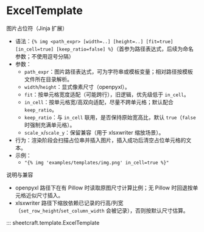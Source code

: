 # ExcelTemplate

图片占位符（Jinja 扩展）
- 语法：`{% img <path_expr> [width=..] [height=..] [fit=true] [in_cell=true] [keep_ratio=false] %}`（首参为路径表达式，后续为命名参数；不使用逗号分隔）
- 参数：
  - `path_expr`：图片路径表达式，可为字符串或模板变量；相对路径按模板文件所在目录解析。
  - `width`/`height`：显式像素尺寸（openpyxl）。
  - `fit`：按单元格宽度适配（可能跨行），旧逻辑，优先级低于 `in_cell`。
  - `in_cell`：按单元格宽/高双向适配，尽量不跨单元格；默认配合 `keep_ratio`。
  - `keep_ratio`：与 `in_cell` 联用，是否保持原始宽高比，默认 `true`（`false` 时强制充满单元格）。
  - `scale_x`/`scale_y`：保留兼容（用于 xlsxwriter 缩放场景）。
- 行为：渲染阶段会扫描占位串并插入图片，插入成功后清空占位单元格的文本。
- 示例：
  - `"{% img 'examples/templates/img.png' in_cell=true %}"`

说明与兼容
- openpyxl 路径下在有 Pillow 时读取原图尺寸计算比例；无 Pillow 时回退按单元格近似尺寸插入。
- xlsxwriter 路径下缩放依赖已记录的行高/列宽（`set_row_height`/`set_column_width` 会被记录），否则按默认尺寸估算。

::: sheetcraft.template.ExcelTemplate